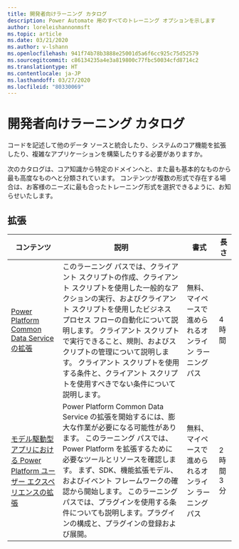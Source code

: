 ```yaml
---
title: 開発者向けラーニング カタログ
description: Power Automate 用のすべてのトレーニング オプションを示します
author: loreleishannonmsft
ms.topic: article
ms.date: 03/21/2020
ms.author: v-lshann
ms.openlocfilehash: 941f74b78b3888e25001d5a6f6cc925c75d52579
ms.sourcegitcommit: c86134235a4e3a819800c77fbc50034cfd8714c2
ms.translationtype: HT
ms.contentlocale: ja-JP
ms.lasthandoff: 03/27/2020
ms.locfileid: "80330069"
---
```

# <a name="developer-learning-catalog"></a>開発者向けラーニング カタログ

コードを記述して他のデータ ソースと統合したり、システムのコア機能を拡張したり、複雑なアプリケーションを構築したりする必要がありますか。

次のカタログは、コア知識から特定のドメインへと、また最も基本的なものから最も高度なものへと分類されています。 コンテンツが複数の形式で存在する場合は、お客様のニーズに最も合ったトレーニング形式を選択できるように、お知らせいたします。

## <a name="extend"></a>拡張<a name="extend"></a>
| コンテンツ   | 説明  | 書式 | 長さ    |
|--------------------------------------------------------------------------------------------------------------------------------------------------------|-----------------------------------------------------------------------------------------------------------------------------------------------------------------------------------------------------------------------------------------------------------------------------------------------------------------------------------------------------------------------------------------------------------|---------------------------------------|-------------------|
| [Power Platform Common Data Service の拡張](https://docs.microsoft.com/learn/paths/extend-power-platform-model-driven-app/)                     | このラーニング パスでは、クライアント スクリプトの作成、クライアント スクリプトを使用した一般的なアクションの実行、およびクライアント スクリプトを使用したビジネス プロセス フローの自動化について説明します。 クライアント スクリプトで実行できること、規則、およびスクリプトの管理について説明します。 クライアント スクリプトを使用する条件と、クライアント スクリプトを使用すべきでない条件について説明します。                                                                                           | 無料、マイペースで進められるオンライン ラーニング パス | 4 時間           |
| [モデル駆動型アプリにおける Power Platform ユーザー エクスペリエンスの拡張](https://docs.microsoft.com/learn/paths/extend-power-platform-common-data-service/) | Power Platform Common Data Service の拡張を開始するには、膨大な作業が必要になる可能性があります。 このラーニング パスでは、Power Platform を拡張するために必要なツールとリソースを確認します。 まず、SDK、機能拡張モデル、およびイベント フレームワークの確認から開始します。 このラーニング パスでは、プラグインを使用する条件についても説明します。プラグインの構成と、プラグインの登録および展開。 | 無料、マイペースで進められるオンライン ラーニング パス | 2 時間 3 分 |